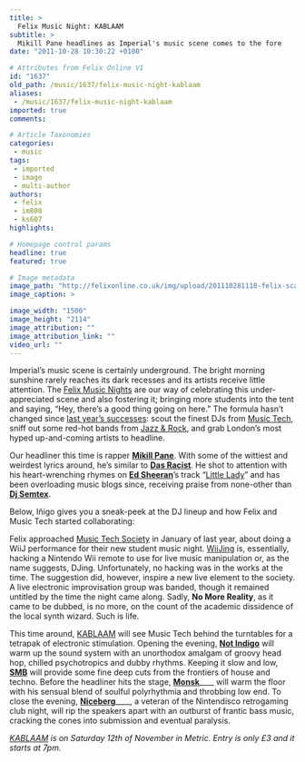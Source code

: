 ```yaml
---
title: >
  Felix Music Night: KABLAAM
subtitle: >
  Mikill Pane headlines as Imperial's music scene comes to the fore
date: "2011-10-28 10:30:22 +0100"

# Attributes from Felix Online V1
id: "1637"
old_path: /music/1637/felix-music-night-kablaam
aliases:
 - /music/1637/felix-music-night-kablaam
imported: true
comments:

# Article Taxonomies
categories:
 - music
tags:
 - imported
 - image
 - multi-author
authors:
 - felix
 - im808
 - ks607
highlights:

# Homepage control params
headline: true
featured: true

# Image metadata
image_path: "http://felixonline.co.uk/img/upload/201110281118-felix-scary_cat_fin.jpg"
image_caption: >

image_width: "1500"
image_height: "2114"
image_attribution: ""
image_attribution_link: ""
video_url: ""
---
```


Imperial’s music scene is certainly underground. The bright morning sunshine rarely reaches its dark recesses and its artists receive little attention. The [Felix Music Nights](http://www.facebook.com/event.php?eid=289649254397857) are our way of celebrating this under-appreciated scene and also fostering it; bringing more students into the tent and saying, “Hey, there’s a good thing going on here.” The formula hasn’t changed since [last year’s successes](http://felixonline.co.uk/music/946/1902-felix-music-night/): scout the finest DJs from [Music Tech](http://www.imperialcollegeunion.org/clubs-and-societies/a-to-z/m/music-tech/), sniff out some red-hot bands from [Jazz & Rock](http://www.union.ic.ac.uk/arts/jazzrock/), and grab London’s most hyped up-and-coming artists to headline.

Our headliner this time is rapper [__Mikill Pane__](http://mikillpane.com/). With some of the wittiest and weirdest lyrics around, he’s similar to [__Das Racist__](http://dasracist.net/). He shot to attention with his heart-wrenching rhymes on [__Ed Sheeran__](http://edsheeran.com/)’s track “[Little Lady](http://www.youtube.com/watch?v=sEEj_0w0me4)” and has been overloading music blogs since, receiving praise from none-other than [__Dj Semtex__](http://www.djsemtex.com/blog/).

Below, Iñigo gives you a sneak-peek at the DJ lineup and how Felix and Music Tech started collaborating:

Felix approached [Music Tech Society](http://www.imperialcollegeunion.org/clubs-and-societies/a-to-z/m/music-tech/) in January of last year, about doing a WiiJ performance for their new student music night. [WiiJing](http://www.youtube.com/watch?v=iI6viVSKewc) is, essentially, hacking a Nintendo Wii remote to use for live music manipulation or, as the name suggests, DJing. Unfortunately, no hacking was in the works at the time. The suggestion did, however, inspire a new live element to the society. A live electronic improvisation group was banded, though it remained untitled by the time the night came along. Sadly, __No More Reality__, as it came to be dubbed, is no more, on the count of the academic dissidence of the local synth wizard. Such is life.

This time around, [KABLAAM](http://www.facebook.com/event.php?eid=289649254397857) will see Music Tech behind the turntables for a tetrapak of electronic stimulation. Opening the evening, [__Not Indigo__](http://soundcloud.com/algo-ritmico) will warm up the sound system with an unorthodox amalgam of groovy head hop, chilled psychotropics and dubby rhythms. Keeping it slow and low, [__SMB__](http://soundcloud.com/smb) will provide some fine deep cuts from the frontiers of house and techno. Before the headliner hits the stage, [__Monsk__](http://soundcloud.com/user3090840)____ will warm the floor with his sensual blend of soulful polyrhythmia and throbbing low end. To close the evening, [__Niceberg__](http://soundcloud.com/dj_niceberg)____, a veteran of the Nintendisco retrogaming club night, will rip the speakers apart with an outburst of frantic bass music, cracking the cones into submission and eventual paralysis.

_[KABLAAM](http://www.facebook.com/event.php?eid=289649254397857) is on Saturday 12th of November in Metric. Entry is only £3 and it starts at 7pm._
